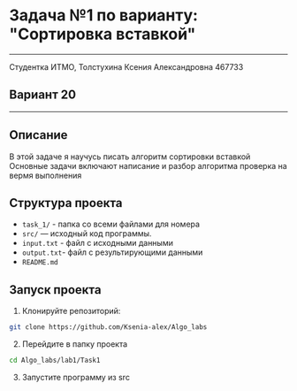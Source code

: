 # Задача №1 по варианту: "Сортировка вставкой"
___
Студентка ИТМО, Толстухина Ксения Александровна 467733
## Вариант 20 
___

## Описание
В этой задаче я научусь писать алгоритм сортировки вставкой
Основные задачи включают написание и разбор алгоритма
проверка на вермя выполнения

## Структура проекта
- `task_1/` - папка со всеми файлами для номера 
- `src/` — исходный код программы.
- `input.txt` - файл с исходными данными
- `output.txt`- файл с результирующими данными
- `README.md`

## Запуск проекта
1. Клонируйте репозиторий:
```bash
git clone https://github.com/Ksenia-alex/Algo_labs
```
2. Перейдите в папку проекта
```bash
cd Algo_labs/lab1/Task1
```
3. Запустите программу из src

